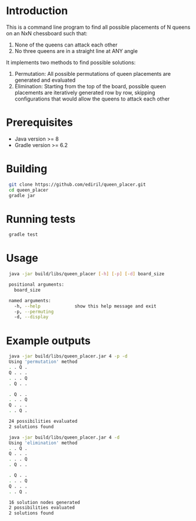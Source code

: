 # Introduction
This is a command line program to find all possible placements of 
N queens on an NxN chessboard such that:

1. None of the queens can attack each other
2. No three queens are in a straight line at ANY angle

It implements two methods to find possible solutions:
1. Permutation: All possible permutations of queen placements are generated and evaluated
2. Elimination: Starting from the top of the board, possible queen placements are iteratively 
generated row by row, skipping configurations that would allow the queens to attack each other    

# Prerequisites
* Java version >= 8
* Gradle version >= 6.2

# Building
~~~ sh
 git clone https://github.com/ediril/queen_placer.git
 cd queen_placer
 gradle jar
~~~

# Running tests
~~~ sh
 gradle test
~~~

# Usage
~~~ sh
 java -jar build/libs/queen_placer [-h] [-p] [-d] board_size

 positional arguments:
   board_size

 named arguments:
   -h, --help             show this help message and exit
   -p, --permuting
   -d, --display
~~~

# Example outputs
~~~ sh
 java -jar build/libs/queen_placer.jar 4 -p -d
 Using 'permutation' method
 . . Q .
 Q . . .
 . . . Q
 . Q . .

 . Q . .
 . . . Q
 Q . . .
 . . Q .

 24 possibilities evaluated
 2 solutions found
~~~

~~~ sh
 java -jar build/libs/queen_placer.jar 4 -d
 Using 'elimination' method
 . . Q .
 Q . . .
 . . . Q
 . Q . .

 . Q . .
 . . . Q
 Q . . .
 . . Q .

 16 solution nodes generated
 2 possibilities evaluated
 2 solutions found
~~~
